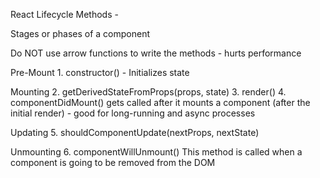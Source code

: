 React Lifecycle Methods - 

Stages or phases of a component

Do NOT use arrow functions to write the methods - hurts performance

Pre-Mount
    1. constructor() - Initializes state

Mounting
    2. getDerivedStateFromProps(props, state)
    3. render()
    4. componentDidMount() gets called after it mounts a component (after the initial render) - good for long-running and async processes

Updating
    5. shouldComponentUpdate(nextProps, nextState)

Unmounting
    6. componentWillUnmount()
        This method is called when a component is going to be removed from the DOM
